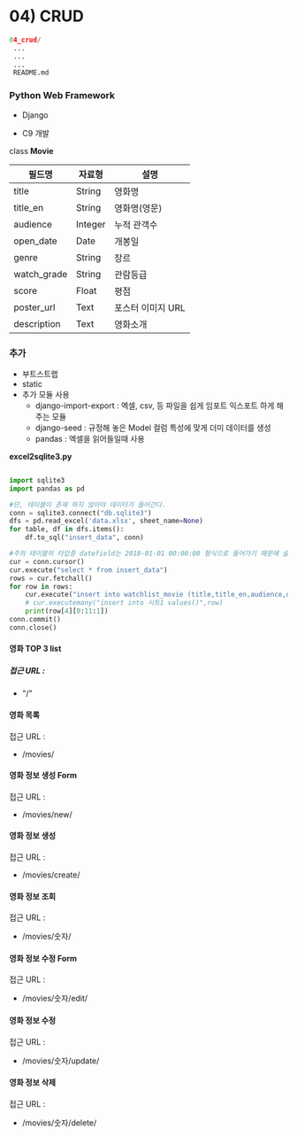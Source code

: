 # 04) CRUD

```python
04_crud/
 ...
 ...
 ...
 README.md
```



### Python Web Framework

- Django

- C9 개발



class  **Movie** 

| 필드명      | 자료형  | 설명               |
| ----------- | ------- | ------------------ |
| title       | String  | 영화명             |
| title_en    | String  | 영화명(영문)       |
| audience    | Integer | 누적 관객수        |
| open_date   | Date    | 개봉일             |
| genre       | String  | 장르               |
| watch_grade | String  | 관람등급           |
| score       | Float   | 평점               |
| poster_url  | Text    | 포스터 이미지  URL |
| description | Text    | 영화소개           |

### 추가

- 부트스트랩
- static
- 추가 모듈 사용
  - django-import-export   :   엑셀, csv, 등 파일을 쉽게 임포트 익스포트 하게 해주는 모듈
  - django-seed : 규정해 놓은 Model 컬럼 특성에 맞게 더미 데이터를 생성
  - pandas : 엑셀을 읽어들일때 사용



**excel2sqlite3.py**

```python

import sqlite3
import pandas as pd

#단, 테이블이 존재 하지 않아야 데이터가 들어간다.
conn = sqlite3.connect("db.sqlite3")
dfs = pd.read_excel('data.xlsx', sheet_name=None)
for table, df in dfs.items():
    df.to_sql("insert_data", conn)

#주의 테이블의 타입중 datefield는 2018-01-01 00:00:00 형식으로 들어가기 때문에 슬라이싱해줘야 한다. 
cur = conn.cursor()
cur.execute("select * from insert_data")
rows = cur.fetchall()
for row in rows:
    cur.execute("insert into watchlist_movie (title,title_en,audience,open_date,genre,watch_grade,score,poster_url,description) values(?,?,?,?,?,?,?,?,?);",(row[1],row[2],row[3],row[4][0:11:1],row[5],row[6],row[7],row[8],row[9]))
    # cur.executemany("insert into 시트1 values()",row)
    print(row[4][0:11:1])
conn.commit()
conn.close()

```







#### 영화 TOP 3 list

##### 접근 URL :

- "/"



#### 영화 목록

접근 URL :

- /movies/



#### 영화 정보 생성 Form

접근 URL :

- /movies/new/



#### 영화 정보 생성

접근 URL :

- /movies/create/



#### 영화 정보 조회

접근 URL : 

- /movies/숫자/



#### 영화 정보 수정 Form

접근 URL : 

- /movies/숫자/edit/



#### 영화 정보 수정 

접근 URL : 

- /movies/숫자/update/



#### 영화 정보 삭제

접근 URL : 

- /movies/숫자/delete/